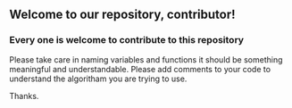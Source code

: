 ## Welcome to our repository, contributor!
### Every one is welcome to contribute to this repository

Please take care in naming variables and functions it should be something meaningful and understandable.
Please add comments to your code to understand the algoritham you are trying to use.

Thanks.

